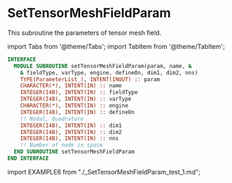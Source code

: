 # SetTensorMeshFieldParam

This subroutine the parameters of tensor mesh field.

import Tabs from '@theme/Tabs';
import TabItem from '@theme/TabItem';

<Tabs>
<TabItem value="interface" label="܀ Interface" default>

```fortran
INTERFACE
  MODULE SUBROUTINE setTensorMeshFieldParam(param, name, &
    & fieldType, varType, engine, defineOn, dim1, dim2, nns)
    TYPE(ParameterList_), INTENT(INOUT) :: param
    CHARACTER(*), INTENT(IN) :: name
    INTEGER(I4B), INTENT(IN) :: fieldType
    INTEGER(I4B), INTENT(IN) :: varType
    CHARACTER(*), INTENT(IN) :: engine
    INTEGER(I4B), INTENT(IN) :: defineOn
    !! Nodal, Quadrature
    INTEGER(I4B), INTENT(IN) :: dim1
    INTEGER(I4B), INTENT(IN) :: dim2
    INTEGER(I4B), INTENT(IN) :: nns
    !! Number of node in space
  END SUBROUTINE setTensorMeshFieldParam
END INTERFACE
```

</TabItem>

<TabItem value="example" label="️܀ See example">

import EXAMPLE6 from "./_SetTensorMeshFieldParam_test_1.md";

<EXAMPLE6 />

</TabItem>

<TabItem value="close" label="↢ ">

</TabItem>
</Tabs>
